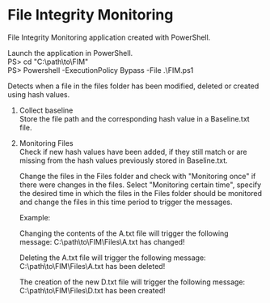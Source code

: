 # File Integrity Monitoring
File Integrity Monitoring application created with PowerShell.

Launch the application in PowerShell.                     
PS> cd "C:\path\to\FIM"                               
PS> Powershell -ExecutionPolicy Bypass -File .\FIM.ps1


Detects when a file in the files folder has been modified, deleted or created using hash values.

1. Collect baseline                                                                                                     
   Store the file path and the corresponding hash value in a Baseline.txt file.

2. Monitoring Files                                                                                                                              
   Check if new hash values have been added, if they still match or are missing from the hash values previously stored in Baseline.txt.

   Change the files in the Files folder and check with "Monitoring once" if there were changes in the files.
   Select "Monitoring certain time", specify the desired time in which the files in the Files folder should be monitored and change the files in this time period to        trigger the messages.
   
  
   Example:                                                                                           
   
   Changing the contents of the A.txt file will trigger the following message:   C:\path\to\FIM\Files\A.txt has changed!
   
   Deleting the A.txt file will trigger the following message: C:\path\to\FIM\Files\A.txt has been deleted!
   
   The creation of the new D.txt file will trigger the following message: C:\path\to\FIM\Files\D.txt has been created!
